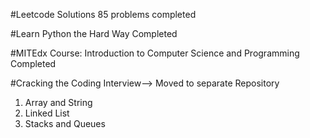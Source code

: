 #Leetcode Solutions
85 problems completed

#Learn Python the Hard Way
Completed

#MITEdx Course: Introduction to Computer Science and Programming
Completed

#Cracking the Coding Interview--> Moved to separate Repository
1. Array and String
2. Linked List
3. Stacks and Queues


 


